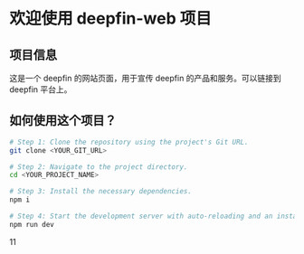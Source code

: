 # 欢迎使用 deepfin-web 项目

## 项目信息

这是一个 deepfin 的网站页面，用于宣传 deepfin 的产品和服务。可以链接到 deepfin 平台上。

## 如何使用这个项目？

```sh
# Step 1: Clone the repository using the project's Git URL.
git clone <YOUR_GIT_URL>

# Step 2: Navigate to the project directory.
cd <YOUR_PROJECT_NAME>

# Step 3: Install the necessary dependencies.
npm i

# Step 4: Start the development server with auto-reloading and an instant preview.
npm run dev
```

11
